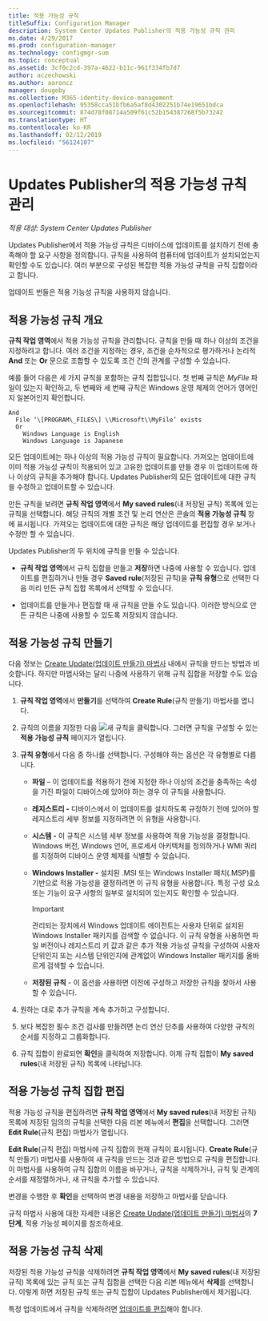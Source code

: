 ```yaml
---
title: 적용 가능성 규칙
titleSuffix: Configuration Manager
description: System Center Updates Publisher의 적용 가능성 규칙 관리
ms.date: 4/29/2017
ms.prod: configuration-manager
ms.technology: configmgr-sum
ms.topic: conceptual
ms.assetid: 3cf0c2cd-397a-4622-b11c-961f334fb7d7
author: aczechowski
ms.author: aaroncz
manager: dougeby
ms.collection: M365-identity-device-management
ms.openlocfilehash: 95358cca51bfb6a5af8d4302251b74e19651bdca
ms.sourcegitcommit: 874d78f08714a509f61c52b154387268f5b73242
ms.translationtype: HT
ms.contentlocale: ko-KR
ms.lasthandoff: 02/12/2019
ms.locfileid: "56124107"
---
```

# <a name="manage-applicability-rules-in-updates-publisher"></a>Updates Publisher의 적용 가능성 규칙 관리

*적용 대상: System Center Updates Publisher*

Updates Publisher에서 적용 가능성 규칙은 디바이스에 업데이트를 설치하기 전에 충족해야 할 요구 사항을 정의합니다. 규칙을 사용하여 컴퓨터에 업데이트가 설치되었는지 확인할 수도 있습니다. 여러 부분으로 구성된 복잡한 적용 가능성 규칙을 규칙 집합이라고 합니다.

업데이트 번들은 적용 가능성 규칙을 사용하지 않습니다.

## <a name="overview-of-applicability-rules"></a>적용 가능성 규칙 개요
**규칙 작업 영역**에서 적용 가능성 규칙을 관리합니다. 규칙을 만들 때 하나 이상의 조건을 지정하려고 합니다. 여러 조건을 지정하는 경우, 조건을 순차적으로 평가하거나 논리적 **And** 또는 **Or** 문으로 조합할 수 있도록 조건 간의 관계를 구성할 수 있습니다.

예를 들어 다음은 세 가지 규칙을 포함하는 규칙 집합입니다. 첫 번째 규칙은 *MyFile* 파일이 있는지 확인하고, 두 번째와 세 번째 규칙은 Windows 운영 체제의 언어가 영어인지 일본어인지 확인합니다.

    And  
      File ‘\[PROGRAM\_FILES\] \\Microsoft\\MyFile’ exists  
      Or  
        Windows Language is English   
        Windows Language is Japanese

모든 업데이트에는 하나 이상의 적용 가능성 규칙이 필요합니다. 가져오는 업데이트에 이미 적용 가능성 규칙이 적용되어 있고 고유한 업데이트를 만들 경우 이 업데이트에 하나 이상의 규칙을 추가해야 합니다. Updates Publisher의 모든 업데이트에 대한 규칙을 수정하고 업데이트할 수 있습니다.

만든 규칙을 보려면 **규칙 작업 영역**에서 **My saved rules**(내 저장된 규칙) 목록에 있는 규칙을 선택합니다. 해당 규칙의 개별 조건 및 논리 연산은 콘솔의 **적용 가능성 규칙** 창에 표시됩니다. 가져오는 업데이트에 대한 규칙은 해당 업데이트를 편집할 경우 보거나 수정만 할 수 있습니다.

Updates Publisher의 두 위치에 규칙을 만들 수 있습니다.

-   **규칙 작업 영역**에서 규칙 집합을 만들고 **저장**하면 나중에 사용할 수 있습니다. 업데이트를 편집하거나 만들 경우 **Saved rule**(저장된 규칙)을 **규칙 유형**으로 선택한 다음 미리 만든 규칙 집합 목록에서 선택할 수 있습니다.

-   업데이트를 만들거나 편집할 때 새 규칙을 만들 수도 있습니다. 이러한 방식으로 만든 규칙은 나중에 사용할 수 있도록 저장되지 않습니다.

## <a name="create-applicability-rule"></a>적용 가능성 규칙 만들기
다음 정보는 [Create Update(업데이트 만들기) 마법사](/sccm/sum/tools/create-updates-with-updates-publisher#the-create-update-wizard) 내에서 규칙을 만드는 방법과 비슷합니다. 하지만 마법사와는 달리 나중에 사용하기 위해 규칙 집합을 저장할 수도 있습니다.

1. **규칙 작업 영역**에서 **만들기**를 선택하여 **Create Rule**(규칙 만들기) 마법사를 엽니다.

2. 규칙의 이름을 지정한 다음 ![새 규칙](media/newrule.png)을 클릭합니다. 그러면 규칙을 구성할 수 있는 **적용 가능성 규칙** 페이지가 열립니다.

3. **규칙 유형**에서 다음 중 하나를 선택합니다. 구성해야 하는 옵션은 각 유형별로 다릅니다.

   - **파일** – 이 업데이트를 적용하기 전에 지정한 하나 이상의 조건을 충족하는 속성을 가진 파일이 디바이스에 있어야 하는 경우 이 규칙을 사용합니다.

   - **레지스트리 -** 디바이스에서 이 업데이트를 설치하도록 규정하기 전에 있어야 할 레지스트리 세부 정보를 지정하려면 이 유형을 사용합니다.

   - **시스템 -** 이 규칙은 시스템 세부 정보를 사용하여 적용 가능성을 결정합니다. Windows 버전, Windows 언어, 프로세서 아키텍처를 정의하거나 WMI 쿼리를 지정하여 디바이스 운영 체제를 식별할 수 있습니다.

   - **Windows Installer -** 설치된 .MSI 또는 Windows Installer 패치(.MSP)를 기반으로 적용 가능성을 결정하려면 이 규칙 유형을 사용합니다. 특정 구성 요소 또는 기능이 요구 사항의 일부로 설치되어 있는지도 확인할 수 있습니다.

     > [!IMPORTANT]   
     > 관리되는 장치에서 Windows 업데이트 에이전트는 사용자 단위로 설치된 Windows Installer 패키지를 검색할 수 없습니다. 이 규칙 유형을 사용하면 파일 버전이나 레지스트리 키 값과 같은 추가 적용 가능성 규칙을 구성하여 사용자 단위인지 또는 시스템 단위인지에 관계없이 Windows Installer 패키지를 올바르게 검색할 수 있습니다.

   - **저장된 규칙** - 이 옵션을 사용하면 이전에 구성하고 저장한 규칙을 찾아서 사용할 수 있습니다.

4. 원하는 대로 추가 규칙을 계속 추가하고 구성합니다.

5. 보다 복잡한 필수 조건 검사를 만들려면 논리 연산 단추를 사용하여 다양한 규칙의 순서를 지정하고 그룹화합니다.

6. 규칙 집합이 완료되면 **확인**을 클릭하여 저장합니다. 이제 규칙 집합이 **My saved rules**(내 저장된 규칙) 목록에 나타납니다.

## <a name="edit-applicability-rule-sets"></a>적용 가능성 규칙 집합 편집
적용 가능성 규칙을 편집하려면 **규칙 작업 영역**에서 **My saved rules**(내 저장된 규칙) 목록에 저장된 임의의 규칙을 선택한 다음 리본 메뉴에서 **편집**을 선택합니다. 그러면 **Edit Rule**(규칙 편집) 마법사가 열립니다.

**Edit Rule**(규칙 편집) 마법사에 규칙 집합의 현재 규칙이 표시됩니다. **Create Rule**(규칙 만들기) 마법사를 사용하여 새 규칙을 만드는 것과 같은 방법으로 규칙을 편집합니다. 이 마법사를 사용하여 규칙 집합의 이름을 바꾸거나, 규칙을 삭제하거나, 규칙 및 관계의 순서를 재정렬하거나, 새 규칙을 추가할 수 있습니다.

변경을 수행한 후 **확인**을 선택하여 변경 내용을 저장하고 마법사를 닫습니다.

규칙 마법사 사용에 대한 자세한 내용은 [Create Update(업데이트 만들기) 마법사](/sccm/sum/tools/create-updates-with-updates-publisher#the-create-update-wizard)의 **7단계**, 적용 가능성 페이지를 참조하세요.

## <a name="delete-applicability-rules"></a>적용 가능성 규칙 삭제
저장된 적용 가능성 규칙을 삭제하려면 **규칙 작업 영역**에서 **My saved rules**(내 저장된 규칙) 목록에 있는 규칙 또는 규칙 집합을 선택한 다음 리본 메뉴에서 **삭제**를 선택합니다. 이렇게 하면 저장된 규칙 또는 규칙 집합이 Updates Publisher에서 제거됩니다.

특정 업데이트에서 규칙을 삭제하려면 [업데이트를 편집](/sccm/sum/tools/manage-updates-with-updates-publisher#edit-updates-and-bundles)해야 합니다.
